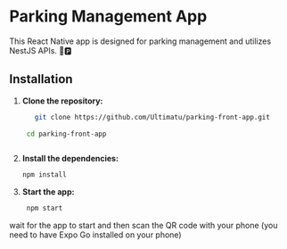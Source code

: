 # Parking Management App

This React Native app is designed for parking management and utilizes NestJS APIs. 🚗🅿️

## Installation

1. **Clone the repository:**

   ```bash
      git clone https://github.com/Ultimatu/parking-front-app.git
    
    cd parking-front-app



2. **Install the dependencies:**

   ```bash
   npm install
   ```

3. **Start the app:**

   ```bash
    npm start 
    ```
  wait for the app to start and then scan the QR code with your phone (you need to have Expo Go installed on your phone)



